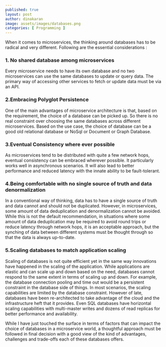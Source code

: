 ```yaml
---
published: true
layout: post
author: dinakaran
image: assets/images/databases.png
categories: [ Programming ]
---
```

When it comes to microservices, the thinking around databases has to be radical and very different. Following are the essential considerations : 

### 1. No shared database among microservices 

Every microservice needs to have its own database and no two microservices can use the same databases to update or query data. The primary way of accessing other services to fetch or update data must be via an API. 

### 2.Embracing Polyglot Persistence

One of the main advantages of microservice architecture is that, based on the requirement, the choice of a database can be picked up. So there is no real constraint over choosing the same databases across different microservices. Based on the use case, the choice of database can be a good old relational database or NoSql or Document or Graph Database. 

### 3.Eventual Consistency where ever possible

As microservices tend to be distributed with quite a few network hops, eventual consistency can be embraced wherever possible. It particularly works well in asynchronous scenarios. It will also lead to better performance and reduced latency with the innate ability to be fault-tolerant. 

### 4.Being comfortable with no single source of truth and data denormalization  

In a conventional way of thinking, data has to have a single source of truth and data cannot and should not be duplicated. However, in microservices, some amount of data deduplication and denormalization cannot be avoided. While this is not the default recommendation, in situations where some amount of data deduplication may be required to avoid round trips or reduce latency through network hops, it is an acceptable approach,  but the synching of data between different systems must be thought through so that the data is always up-to-date. 

### 5.Scaling databases to match application scaling

Scaling of databases is not quite efficient yet in the same way innovations have happened in the scaling of the application. While applications are elastic and can scale up and down based on the need, databases cannot respond to the same extent in terms of scaling up and down. For example, the database connection pooling and time out would be a persistent constraint in the database side of things. In most scenarios, the scaling capabilities are limited by the database constraint. However of late, databases have been re-architected to take advantage of the cloud and the infrastructure heft that it provides. Even SQL databases have horizontal scaling capabilities with multi-master writes and dozens of read replicas for better performance and availability.      

While I have just touched the surface in terms of factors that can impact the choice of databases in a microservice world, a thoughtful approach must be followed in final decision with a good view of the kind of advantages, challenges and trade-offs each of these databases offers.
